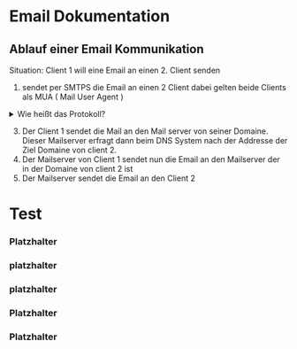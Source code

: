 # Email Dokumentation



## Ablauf einer Email Kommunikation

Situation: Client 1 will eine Email an einen 2. Client senden

1.  sendet per SMTPS die Email an einen 2 Client dabei gelten beide Clients als MUA  ( Mail User Agent )
<details>
  <summary>Wie heißt das Protokoll?</summary>
  <li>MUA</li>
  <li>MUA</li>
  <li>MUA</li>
</details>
   
3. Der Client 1 sendet die Mail an den Mail server von seiner Domaine. Dieser Mailserver erfragt dann beim DNS System nach der Addresse der Ziel Domaine von client 2.
4. Der Mailserver von Client 1 sendet nun die Email an den Mailserver der in der Domaine von client 2 ist 
5. Der Mailserver sendet die Email an den Client 2


# Test

### Platzhalter




### platzhalter



### platzhalter



### Platzhalter


### Platzhalter
